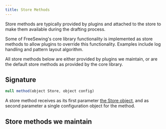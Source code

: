 ```yaml
---
title: Store Methods
---
```


Store methods are typically provided by plugins and attached to
the store to make them available during the drafting process.

Some of FreeSewing's core library functionality is implemented 
as store methods to allow plugins to override this functionality.
Examples include log handling and pattern layout algorithm.

All store methods below are either provided by plugins we maintain,
or are the default store methods as provided by the core library.

## Signature

```js
null method(object Store, object config)
```

A store method receives as its first parameter [the Store object](/reference/api/store), and
as second parameter a single configuration object for the method.

## Store methods we maintain

<ReadMore list />

